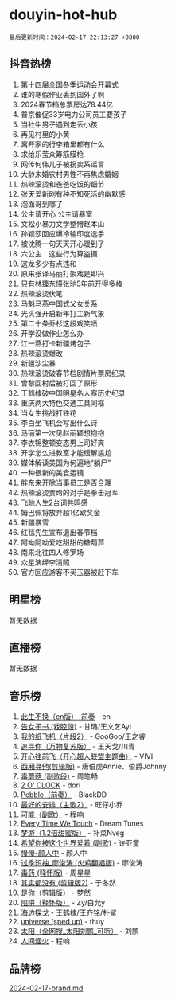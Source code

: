 # douyin-hot-hub

`最后更新时间：2024-02-17 22:13:27 +0800`

## 抖音热榜

1. 第十四届全国冬季运动会开幕式
1. 谁的寒假作业丢到国外了啊
1. 2024春节档总票房达78.44亿
1. 普京催促33岁电力公司员工要孩子
1. 当社牛男子遇到走丢小孩
1. 再见村里的小黄
1. 离开家的行李箱里都有什么
1. 求给乐莹众筹筋膜枪
1. 网传何伟儿子被拐卖系谣言
1. 大龄未婚农村男性不再焦虑婚姻
1. 热辣滚烫和爸爸吃饭的细节
1. 张天爱新剧有种不知死活的幽默感
1. 泡面哥到哪了
1. 公主请开心 公主请暴富
1. 文松小暴力文学整懵赵本山
1. 孙颖莎回应爆冷输印度选手
1. 被沈腾一句天天开心暖到了
1. 六公主：这些行为算盗摄
1. 这龙多少有点违和
1. 原来张译马丽打架戏是即兴
1. 只有林臻东懂张驰5年前开得多棒
1. 热辣滚烫伏笔
1. 马魁马燕中国式父女关系
1. 光头强开启新年打工新气象
1. 第二十条乔杉这段戏笑喷
1. 开学没做作业怎么办
1. 江一燕打卡新疆烤包子
1. 热辣滚烫爆改
1. 新疆沙尘暴
1. 热辣滚烫破春节档剧情片票房纪录
1. 曾黎回村后被打回了原形
1. 王鹤棣破中国明星名人赛历史纪录
1. 重庆两大特色交通工具同框
1. 当女生挑战打铁花
1. 李白坐飞机会写出什么诗
1. 马丽第一次见赵丽颖想抱抱
1. 李衣锦整顿变态男上司好爽
1. 开学怎么进教室才能缓解尴尬
1. 媒体解读美国为何遍地“躺尸”
1. 一种很新的美食运镜
1. 胖东来开除当事员工是否合理
1. 热辣滚烫贾玲的对手是拳击冠军
1. 飞驰人生2台词共鸣感
1. 姆巴佩将放弃超1亿欧奖金
1. 新疆暴雪
1. 红毯先生宣布退出春节档
1. 阿呦阿呦爱吃甜甜的糖葫芦
1. 南来北往四人修罗场
1. 众星演绎李清照
1. 官方回应游客不买玉器被赶下车

## 明星榜

暂无数据

## 直播榜

暂无数据

## 音乐榜

1. [此生不换（en版）-前奏](https://sf5-hl-cdn-tos.douyinstatic.com/obj/tos-cn-ve-2774/oMDvUGwhKrKYDEqXiMYEwxZqBWIJFA92CiLAO) - en
1. [告女子书 (戏腔段)](https://sf3-cdn-tos.douyinstatic.com/obj/tos-cn-ve-2774/osCCzFxWgstBDi92ZfBB4ht7gQENBmQMAl0eI6) - 甘璐/王文艺Ayi
1. [我的纸飞机（片段2）](https://sf6-cdn-tos.douyinstatic.com/obj/tos-cn-ve-2774/oM2ZrKcg2CD5AeRB2gkeXOFB1IxAGJdZPazYHf) - GooGoo/王之睿
1. [追寻你（万物复苏版）](https://sf3-cdn-tos.douyinstatic.com/obj/tos-cn-ve-2774/oYeAZJsbjIDit9APmBg8u6uDUQnHmoCf3gbo74) - 王天戈/川青
1. [开心往前飞（开心超人联盟主题曲）](https://sf5-hl-cdn-tos.douyinstatic.com/obj/tos-cn-ve-2774/9d8fb7c82cf1421fb93a9fe925275e0a) - VIVI
1. [西厢寻他(剪辑版)](https://sf5-hl-cdn-tos.douyinstatic.com/obj/tos-cn-ve-2774/oUsAVfAQKlRNxEv5qxvIB8o5qmIWUcXbzJKJhw) - 唐伯虎Annie、伯爵Johnny
1. [毒蘑菇 (副歌段)](https://sf3-cdn-tos.douyinstatic.com/obj/tos-cn-ve-2774/ocDEUsfdLjxnlFXtfogBCiQCEqYB7QZgZ8VViM) - 周笔畅
1. [2 O' CLOCK](https://sf5-hl-cdn-tos.douyinstatic.com/obj/tos-cn-ve-2774/oIUBICeqlYQHTigCBOnCMlwBZJkgiBjt1oDfbg) - dori
1. [Pebble（前奏）](https://sf5-hl-cdn-tos.douyinstatic.com/obj/tos-cn-ve-2774/5e6913036e674b34b92df6abd1361f00) - BlackDD
1. [最好的安排（主歌2）](https://sf3-cdn-tos.douyinstatic.com/obj/tos-cn-ve-2774/oMMZX1DuHpMwgoDztBmZswgQnbCeeANZxBHkFY) - 旺仔小乔
1. [可能（副歌）](https://sf5-hl-cdn-tos.douyinstatic.com/obj/tos-cn-ve-2774/cde1731888894259b333569393c2fb51) - 程响
1. [Every Time We Touch](https://sf6-cdn-tos.douyinstatic.com/obj/tos-cn-ve-2774/ogN6lUKQeBBfEVhIOMikG1CcJjugxk1tztZyhP) - Dream Tunes
1. [梦游（1.2倍甜蜜版）](https://sf5-hl-cdn-tos.douyinstatic.com/obj/tos-cn-ve-2774/o4gyAUm8hwufoEABmwVIiQtHsFuGzAEEWtNMzo) - 补菜Nveg
1. [希望你被这个世界爱着 (副歌)](https://sf3-cdn-tos.douyinstatic.com/obj/tos-cn-ve-2774/oUHCmWQfZlE3QQBKBeD8rCFLpJzPgCpImhsxMt) - 许亚童
1. [慢慢-颜人中](https://sf5-hl-cdn-tos.douyinstatic.com/obj/tos-cn-ve-2774/ocjHNfBXdBxQNC8ZGAeoLMFTUgtBg8bkExunDC) - 颜人中
1. [过季短袖_廖俊涛 (火鸡翻唱版)](https://sf5-hl-cdn-tos.douyinstatic.com/obj/tos-cn-ve-2774/ogQVJl0tRBKxQgZji7YClFEBrVDeHpPTWfCZbQ) - 廖俊涛
1. [毒药 (释怀版)](https://sf5-hl-cdn-tos.douyinstatic.com/obj/tos-cn-ve-2774/oYILMEAzspdZBIzy4frJNB8ZHPHWAhiwowd4Ad) - 周星星
1. [其实都没有 (剪辑版2)](https://sf6-cdn-tos.douyinstatic.com/obj/tos-cn-ve-2774/oEBNQenHZtBhxYjGgUDQk0BCHTigQafgFlbQ7k) - 于冬然
1. [是你（剪辑版）](https://sf3-cdn-tos.douyinstatic.com/obj/tos-cn-ve-2774/46019dae783c4c969944217fe1cfafc4) - 梦然
1. [陷阱（释怀版）](https://sf5-hl-cdn-tos.douyinstatic.com/obj/tos-cn-ve-2774/oE8C21LeZrzKLDFfQYgMzx4GAIHageG5IzayY7) - Zy/白允y
1. [海边探戈](https://sf3-cdn-tos.douyinstatic.com/obj/tos-cn-ve-2774/os9gE0VQCGqt6VQkZDyBBYvfSDY0QFe3vVmubn) - 王鹤棣/王齐铭/朴鲨
1. [universe (sped up)](https://sf5-hl-cdn-tos.douyinstatic.com/obj/tos-cn-ve-2774/oIQnurQLDCsdYeegkM4CKuVb23MZBXtX6QB8bv) - thuy
1. [太阳（全网搜_太阳刘鹏_可听）](https://sf5-hl-cdn-tos.douyinstatic.com/obj/tos-cn-ve-2774/ogWbyIQnlBFImVbeDocRdCIYtBHlbJXgfZMvgz) - 刘鹏
1. [人间烟火](https://sf5-hl-cdn-tos.douyinstatic.com/obj/tos-cn-ve-2774/947983139f35446684610238bba8e7a9) - 程响

## 品牌榜

[2024-02-17-brand.md](2024-02-17-brand.md)
